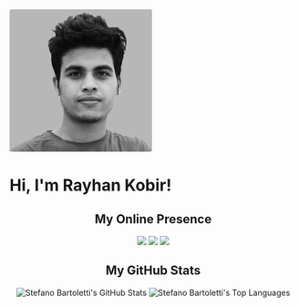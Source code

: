 <img src="images/profile.png" alt="Rayhan Kobir">

# Hi, I'm Rayhan Kobir!

<h2 align="center">My Online Presence</h2>

<div align="center">

[![](https://img.shields.io/badge/-website-8FFF86?style=for-the-badge&logoColor=0f0f0f&logo=nuxtdotjs)](https://rayhankobir.vercel.app)
[![](https://img.shields.io/badge/-linkedin-8FFF86?style=for-the-badge&logoColor=0f0f0f&logo=linkedin)](https://www.linkedin.com/in/rayhankobir-dev)
[![](https://img.shields.io/badge/-dev-8FFF86?style=for-the-badge&logoColor=0f0f0f&logo=devdotto)](https://dev.to/rayhankobir-dev)

</div>

<h2 align="center">My GitHub Stats</h2>

<div align="center">
    <img height="180em" src="https://github-readme-stats.vercel.app/api?username=rayhankobir-dev&count_private=true&show_icons=true&bg_color=333333&title_color=8FFF86&icon_color=8FFF86&text_color=dddddd" alt="Stefano Bartoletti's GitHub Stats">
    <img height="180em" src="https://github-readme-stats.vercel.app/api/top-langs/?username=rayhankobir-dev&show_icons=true&bg_color=333333&title_color=8FFF86&icon_color=8FFF86&text_color=dddddd&layout=compact&langs_count=6" alt="Stefano Bartoletti's Top Languages">
</div>
